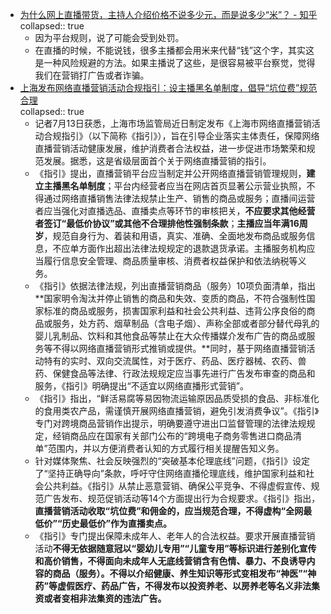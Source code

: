- [为什么网上直播带货，主持人介绍价格不说多少元，而是说多少“米”？ - 知乎](https://www.zhihu.com/question/459163456)  
  collapsed:: true
	- 因为平台规则，说了可能会受到处罚。
	- 在直播的时候，不能说钱，很多主播都会用米来代替“钱”这个字，其实这是一种风险规避的方法。如果主播说了这些，是很容易被平台察觉，觉得我们在营销打广告或者诈骗。
- [上海发布网络直播营销活动合规指引：设主播黑名单制度，倡导“坑位费”规范合理](https://www.guancha.cn/economy/2022_07_13_649156.shtml)  
  collapsed:: true
	- 记者7月13日获悉，上海市场监管局近日制定发布《上海市网络直播营销活动合规指引》（以下简称《指引》），旨在引导企业落实主体责任，保障网络直播营销活动健康发展，维护消费者合法权益，进一步促进市场繁荣和规范发展。据悉，这是省级层面首个关于网络直播营销的指引。
	- 《指引》提出，直播营销平台应当制定并公开网络直播营销管理规则，**建立主播黑名单制度**；平台内经营者应当在网店首页显著公示营业执照，不得通过网络直播销售法律法规禁止生产、销售的商品或服务；直播间运营者应当强化对直播选品、直播卖点等环节的审核把关，**不应要求其他经营者签订“最低价协议”或其他不合理排他性强制条款**；**主播应当年满16周岁**，规范自身行为、着装和用语，真实、准确、全面地发布商品或服务信息，不应单方面作出超出法律法规规定的退款退货承诺。主播服务机构应当履行信息安全管理、商品质量审核、消费者权益保护和依法纳税等义务。
	- 《指引》依据法律法规，列出直播营销商品（服务）10项负面清单，指出**国家明令淘汰并停止销售的商品和失效、变质的商品，不符合强制性国家标准的商品或服务，损害国家利益和社会公共利益、违背公序良俗的商品或服务，处方药、烟草制品（含电子烟）、声称全部或者部分替代母乳的婴儿乳制品、饮料和其他食品等禁止在大众传播媒介发布广告的商品或服务等不得以网络直播营销形式推销或提供。**同时，基于网络直播营销活动特有的实时、双向交流属性，对于医疗、药品、医疗器械、农药、兽药、保健食品等法律、行政法规规定应当事先进行广告发布审查的商品和服务，《指引》明确提出“不适宜以网络直播形式营销”。
	- 《指引》指出，“鲜活易腐等易因物流运输原因品质受损的食品、非标准化的食用类农产品，需谨慎开展网络直播营销，避免引发消费争议”。《指引》专门对跨境商品营销作出提示，明确要遵守进出口监督管理的法律法规规定，经销商品应在国家有关部门公布的“跨境电子商务零售进口商品清单”范围内，并以方便消费者认知的方式履行相关提醒告知义务。
	- 针对媒体聚焦、社会反映强烈的“突破基本伦理底线”问题，《指引》设定了“坚持正确导向”条款，呼吁守住网络直播伦理底线，维护国家利益和社会公共利益。《指引》从禁止恶意营销、确保公平竞争、不得虚假宣传、规范广告发布、规范促销活动等14个方面提出行为合规要求。《指引》指出，**直播营销活动收取“坑位费”和佣金的，应当规范合理，不得虚构“全网最低价”“历史最低价”作为直播卖点。**
	- 《指引》专门提出保障未成年人、老年人的合法权益。要求开展直播营销活动**不得无依据随意冠以“婴幼儿专用”“儿童专用”等标识进行差别化宣传和高价销售，不得面向未成年人无底线营销含有色情、暴力、不良诱导内容的商品（服务）。不得以介绍健康、养生知识等形式变相发布“神医”“神药”等虚假医疗、药品广告，不得发布以投资养老、以房养老等名义非法集资或者变相非法集资的违法广告。**